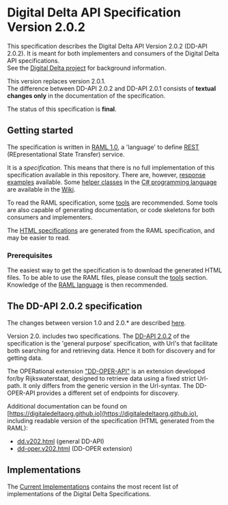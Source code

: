 # Digital Delta API Specification Version 2.0.2

This specification describes the Digital Delta API Version 2.0.2 (DD-API 2.0.2). It is meant for both implementers and consumers of the Digital Delta API specifications.  
See the [Digital Delta project](http://digitaledelta.org) for background information.

This version replaces version 2.0.1.  
The difference between DD-API 2.0.2 and DD-API 2.0.1 consists of **textual changes only** in the documentation of the specification.

The status of this specification is **final**.

## Getting started

The specification is written in [RAML 1.0](https://raml.org), a 'language' to define [REST](https://nl.wikipedia.org/wiki/Representational_state_transfer) (REpresentational State Transfer) service.

It is a _specification_. This means that there is no full implementation of this specification available in this repository.
There are, however, [response examples](https://github.com/DigitaleDeltaOrg/dd-api/tree/master/examples) available. Some [helper classes](https://github.com/DigitaleDeltaOrg/dd-api/wiki/C%23-Generic-Base-Classes-for-DD-API-2.0) in the [C# programming language](https://docs.microsoft.com/en-us/dotnet/csharp/language-reference/index) are available in the [Wiki](https://github.com/DigitaleDeltaOrg/dd-api/wiki).

To read the RAML specification, some [tools](https://github.com/DigitaleDeltaOrg/dd-api/wiki/Tools) are recommended. Some tools are also capable of generating documentation, or code skeletons for both consumers and implementers.

The [HTML specifications](https://digitaledeltaorg.github.io/dd.v202.html) are generated from the RAML specification, and may be easier to read.

### Prerequisites
The easiest way to get the specification is to download the generated HTML files.
To be able to use the RAML files, please consult the [tools](https://github.com/DigitaleDeltaOrg/dd-api/wiki/Tools) section. Knowledge of the [RAML language](https://raml.org) is then recommended.

## The DD-API 2.0.2 specification

The changes between version 1.0 and 2.0.* are described [here](https://github.com/DigitaleDeltaOrg/dd-api/blob/master/documentation/Changes_between_1.0_and_2.0.md).

Version 2.0. includes two specifications.
The [DD-API 2.0.2](dd.v202.raml) of the specification is the 'general purpose' specification, with Url's that facilitate both searching for and retrieving data. Hence it both for discovery and for getting data.

The OPERational extension ["DD-OPER-API"](oper/dd-oper.v202.raml) is an extension developed for/by Rijkswaterstaat, designed to retrieve data using a fixed strict Url-path. It only differs from the generic version in the Url-syntax. The DD-OPER-API provides a different set of endpoints for discovery.

Additional documentation can be found on [https://digitaledeltaorg.github.io](https://digitaledeltaorg.github.io), including readable version of the specification (HTML generated from the RAML):
* [dd.v202.html](https://digitaledeltaorg.github.io/dd.v202.html) (general DD-API)
* [dd-oper.v202.html](https://digitaledeltaorg.github.io/dd-oper.v202.html) (DD-OPER extension)

## Implementations
The [Current Implementations](https://github.com/DigitaleDeltaOrg/dd-api/wiki/Current-implementations) contains the most recent list of implementations of the Digital Delta Specifications.
